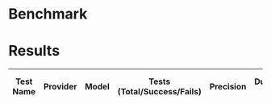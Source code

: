 # Benchmark


# Results

| Test Name | Provider | Model | Tests (Total/Success/Fails) | Precision | Duration (s) | Requests | Tokens | Avg. Duration (s) |
| --- | --- | --- | --- | --- | --- | --- | --- | --- |
